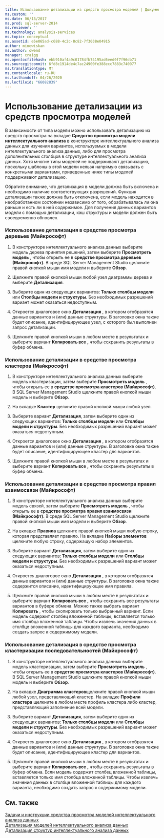 ```yaml
---
title: Использование детализации из средств просмотра моделей | Документация Майкрософт
ms.custom: ''
ms.date: 06/13/2017
ms.prod: sql-server-2014
ms.reviewer: ''
ms.technology: analysis-services
ms.topic: conceptual
ms.assetid: e5e065ad-c688-4c2c-8c82-7f3038e04915
author: minewiskan
ms.author: owend
manager: craigg
ms.openlocfilehash: ebb910af4a9c01784fb74195ad6eed0f7f96db71
ms.sourcegitcommit: 6fd8c1914de4c7ac24900fe388ecc7883c740077
ms.translationtype: MT
ms.contentlocale: ru-RU
ms.lasthandoff: 04/26/2020
ms.locfileid: "66082839"
---
```

# <a name="use-drillthrough-from-the-model-viewers"></a>Использование детализации из средств просмотра моделей
  В зависимости от типа модели можно использовать детализацию из средств просмотра на вкладке **Средство просмотра модели интеллектуального анализа** в конструкторе интеллектуального анализа данных для изучения вариантов, используемых в модели интеллектуального анализа данных, либо для просмотра дополнительных столбцов в структуре интеллектуального анализа данных. Хотя многие типы моделей не поддерживают детализацию, поскольку шаблоны в этой модели нельзя напрямую связывать с конкретными вариантами, приведенные ниже типы моделей поддерживают детализацию.  
  
 Обратите внимание, что детализация в модели должна быть включена и необходимо наличие соответствующих разрешений. Функция детализации также должна быть отключена, если модель находится в необработанном состоянии независимо от того, обрабатывалась ли она раньше и есть ли в ней содержимое. Для получения данных вариантов модели с помощью детализации, кэш структуры и модели должен быть своевременно обновлен.  
  
### <a name="use-drillthrough-in-the-microsoft-tree-viewer"></a>Использование детализация в средстве просмотра деревьев (Майкрософт)  
  
1.  В конструкторе интеллектуального анализа данных выберите модель дерева принятия решений, затем выберите **Просмотреть модель** , чтобы открыть ее в **средстве просмотра деревьев (Майкрософт)**. В среде SQL Server Management Studio щелкните правой кнопкой мыши имя модели и выберите **Обзор**.  
  
2.  Щелкните правой кнопкой мыши любой узел диаграммы дерева и выберите **Детализация**.  
  
3.  Выберите один из следующих вариантов: **Только столбцы модели** или **Столбцы модели и структуры**. Без необходимых разрешений вариант может оказаться недоступным.  
  
4.  Откроется диалоговое окно **Детализация** , в котором отобразятся данные вариантов и (или) данные структуры. В заголовке окна также будет описание, идентифицирующее узел, с которого был выполнен запрос детализации.  
  
5.  Щелкните правой кнопкой мыши в любом месте в результатах и выберите вариант **Копировать все** , чтобы сохранить результаты в буфер обмена.  
  
### <a name="use-drillthrough-in-the-microsoft-cluster-viewer"></a>Использование детализации в средстве просмотра кластеров (Майкрософт)  
  
1.  В конструкторе интеллектуального анализа данных выберите модель кластеризации, затем выберите **Просмотреть модель** , чтобы открыть ее в **средстве просмотра кластеров (Майкрософт)**. В SQL Server Management Studio щелкните правой кнопкой мыши модель и выберите **Обзор**.  
  
2.  На вкладке **Кластер** щелкните правой кнопкой мыши любой узел.  
  
3.  Выберите вариант **Детализация**, затем выберите один из следующих вариантов: **Только столбцы модели** или **Столбцы модели и структуры**. Без необходимых разрешений вариант может оказаться недоступным.  
  
4.  Откроется диалоговое окно **Детализация** , в котором отобразятся данные вариантов и (или) данные структуры. В заголовке окна также будет описание, идентифицирующее кластер для вариантов.  
  
5.  Щелкните правой кнопкой мыши в любом месте в результатах и выберите вариант **Копировать все** , чтобы сохранить результаты в буфер обмена.  
  
### <a name="use-drillthrough-in-the-microsoft-association-rules-viewer"></a>Использование детализации в средстве просмотра правил взаимосвязи (Майкрософт)  
  
1.  В конструкторе интеллектуального анализа данных выберите модель связей, затем выберите **Просмотреть модель** , чтобы открыть ее в **средстве просмотра правил взаимосвязи (Майкрософт)**. В среде SQL Server Management Studio щелкните правой кнопкой мыши имя модели и выберите **Обзор**.  
  
2.  На вкладке **Правила** щелкните правой кнопкой мыши любую строку, которая представляет правило. На вкладке **Наборы элементов** щелкните любую строку, содержащую набор элементов.  
  
3.  Выберите вариант **Детализация**, затем выберите один из следующих вариантов: **Только столбцы модели** или **Столбцы модели и структуры**. Без необходимых разрешений вариант может оказаться недоступным.  
  
4.  Откроется диалоговое окно **Детализация** , в котором отобразятся данные вариантов и (или) данные структуры. В заголовке окна также содержится описание, идентифицирующее имя правила.  
  
5.  Щелкните правой кнопкой мыши в любом месте в результатах и выберите вариант **Копировать все** , чтобы сохранить все результаты вариантов в буфере обмена. Можно также выбрать вариант **Копировать** , чтобы скопировать только выбранный вариант. Если модель содержит столбец вложенной таблицы, вставляется только имя столбца вложенной таблицы. Чтобы извлечь значения данных в столбце вложенной таблицы для каждого варианта, необходимо создать запрос к содержимому модели.  
  
### <a name="use-drillthrough-in-the-microsoft-sequence-cluster-viewer"></a>Использование детализация в средстве просмотра кластеризации последовательностей (Майкрософт)  
  
1.  В конструкторе интеллектуального анализа данных выберите модель кластеризации, затем выберите **Просмотреть модель** , чтобы открыть ее в **средстве просмотра кластеров (Майкрософт)**. В SQL Server Management Studio щелкните правой кнопкой мыши модель и выберите **Обзор**.  
  
2.  На вкладке **Диаграмма кластеров**щелкните правой кнопкой мыши любой узел, представляющий кластер. На вкладке **Профили кластера** щелкните в любом месте профиль кластера либо кластер, представляющий заполнение всей модели.  
  
3.  Выберите вариант **Детализация**, затем выберите один из следующих вариантов: **Только столбцы модели** или **Столбцы модели и структуры**. Без необходимых разрешений вариант может оказаться недоступным.  
  
4.  Откроется диалоговое окно **Детализация** , в котором отобразятся данные вариантов и (или) данные структуры. В заголовке окна также будет описание, идентифицирующее кластер для вариантов.  
  
5.  Щелкните правой кнопкой мыши в любом месте в результатах и выберите вариант **Копировать все** , чтобы сохранить результаты в буфер обмена. Если модель содержит столбец вложенной таблицы, вставляется только имя столбца вложенной таблицы. Чтобы извлечь значения данных в столбце вложенной таблицы для каждого варианта, необходимо создать запрос к содержимому модели.  
  
## <a name="see-also"></a>См. также  
 [Задачи и инструкции средства просмотра моделей интеллектуального анализа данных](mining-model-viewer-tasks-and-how-tos.md)   
 [Детализация моделей интеллектуального анализа данных](drillthrough-on-mining-models.md)   
 [Детализация структур интеллектуального анализа данных](drillthrough-on-mining-structures.md)  
  
  
